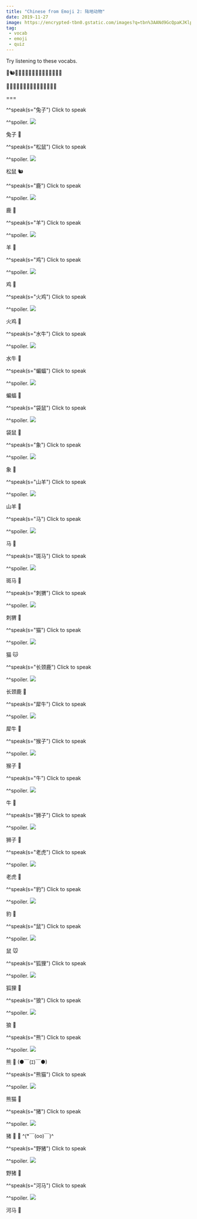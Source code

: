 ```yaml
---
title: "Chinese from Emoji 2: 陆地动物"
date: 2019-11-27
image: https://encrypted-tbn0.gstatic.com/images?q=tbn%3AANd9GcQpaKJKlp3UhF_S-Q5sPWmLnKhwb8Ey0sqA7ersas1OJcAgZFzB
tag: 
 - vocab
 - emoji
 - quiz
---
```


Try listening to these vocabs.

🐇🐿🦌🐑🐔🦃🐃🦇🦘🐘🐐🐎🦓🦔🐱🦒

🦏🐒🐂🦁🐅🐆🐭🦊🐺🐻🐼🐖🐷🐗🦛

===

^^speak(s="兔子") Click to speak

^^spoiler.
  ![](https://encrypted-tbn0.gstatic.com/images?q=tbn%3AANd9GcTgZKETKZReclztnr36eg9hkCmk44_dxt_EqYC8gmztCr9GSJfX)
  
  兔子 🐇

^^speak(s="松鼠") Click to speak

^^spoiler.
  ![](https://encrypted-tbn0.gstatic.com/images?q=tbn%3AANd9GcShluTpNrtAejxR6NYhfBqht_G267WQrGquhCSLI4IMpRgtj9wn)

  松鼠 🐿

^^speak(s="鹿") Click to speak

^^spoiler.
  ![](https://encrypted-tbn0.gstatic.com/images?q=tbn%3AANd9GcQu_HYQcGWWlj5sS_BAMGv_o8sfIXRMK7RkJC5LGi6nZNv8MjVE)

  鹿 🦌

^^speak(s="羊") Click to speak

^^spoiler.
  ![](https://encrypted-tbn0.gstatic.com/images?q=tbn%3AANd9GcQQnXst55ZhokBJVwHm1G9V6VCoOCfLF00IpVFEkuvANf0jRWcS)

  羊 🐑

^^speak(s="鸡") Click to speak

^^spoiler.
  ![](https://encrypted-tbn0.gstatic.com/images?q=tbn%3AANd9GcQIQAJUvcKUbDVr0SRrbpgyd40UPBxulx8CFfPQ_xW1x45MvFI8)

  鸡 🐔

^^speak(s="火鸡") Click to speak

^^spoiler.
  ![](https://encrypted-tbn0.gstatic.com/images?q=tbn%3AANd9GcQPVfoez-UNLKH0lMy7IeZwkZjw9L4e5rXdRaiMSVVyDxl1ZlaX)

  火鸡 🦃

^^speak(s="水牛") Click to speak

^^spoiler.
  ![](https://encrypted-tbn0.gstatic.com/images?q=tbn%3AANd9GcSJ7UiOM8Vb4T5P6rWwB9MeYp-EPdOYzjFdTOZUEPaHE12kSxa3)

  水牛 🐃

^^speak(s="蝙蝠") Click to speak

^^spoiler.
  ![](https://encrypted-tbn0.gstatic.com/images?q=tbn%3AANd9GcRAO2I0WYHlTtu83tBnRePDTkQaYfckAKvp0HbQ7cBtE96znb9I)

  蝙蝠 🦇

^^speak(s="袋鼠") Click to speak

^^spoiler.
  ![](https://encrypted-tbn0.gstatic.com/images?q=tbn%3AANd9GcRK6TALcxKbqbYMM4CFzUiQ8BWINhJlqSta8YzpdzL_P5pB2am3)

  袋鼠  🦘

^^speak(s="象") Click to speak

^^spoiler.
  ![](https://encrypted-tbn0.gstatic.com/images?q=tbn%3AANd9GcQFFZlzsqqSRxshSH2NNfunJ54cRUjwRGRUIUNxyGk1Yx6_I7IX)

  象 🐘

^^speak(s="山羊") Click to speak

^^spoiler.
  ![](https://encrypted-tbn0.gstatic.com/images?q=tbn%3AANd9GcTwjBRu7ckuHFa29OI6HW_EYrS_nhF1xyJtWtLq_EIgCdOtARds)

  山羊 🐐

^^speak(s="马") Click to speak

^^spoiler.
  ![](https://encrypted-tbn0.gstatic.com/images?q=tbn%3AANd9GcThaRUqPBUstqBofBZ_Ob7_elvM5tXJNkWBzFMGdSTyV12cPhGM)

  马 🐎

^^speak(s="斑马") Click to speak

^^spoiler.
  ![](https://encrypted-tbn0.gstatic.com/images?q=tbn%3AANd9GcQT5b7zaj4Z7B7V3dZ5lGrizvghIILbUsvYyxM_hda4wqAkjYsz)

  斑马 🦓

^^speak(s="刺猬") Click to speak

^^spoiler.
  ![](https://encrypted-tbn0.gstatic.com/images?q=tbn%3AANd9GcRCa0wRYh7ojUwEPaNF2kO7AV48DIaNZog2ve5tdMa2VRfEAQ59)

  刺猬 🦔

^^speak(s="猫") Click to speak

^^spoiler.
  ![](https://encrypted-tbn0.gstatic.com/images?q=tbn%3AANd9GcTH6HxArpzIWYQS0fcDadxydvn_PDoLc-LXyM2JKevuxYkZIJmP)

  猫 🐱

^^speak(s="长颈鹿") Click to speak

^^spoiler.
  ![](https://encrypted-tbn0.gstatic.com/images?q=tbn%3AANd9GcTmNU2_Fxud_jtTGv1dTagn1y_EiKVAXYLE4r1oCnCC_gro7kJG)

  长颈鹿 🦒

^^speak(s="犀牛") Click to speak

^^spoiler.
  ![](https://encrypted-tbn0.gstatic.com/images?q=tbn%3AANd9GcRXJC-RjvLoCa6XLaMO_ECsgwIHHmcsDfQ2ZDQyj0xqcsiR7jeK)

  犀牛 🦏

^^speak(s="猴子") Click to speak

^^spoiler.
  ![](https://encrypted-tbn0.gstatic.com/images?q=tbn%3AANd9GcTfWUPBNsNz4bqM6fzXSHa4RiB3vZPQMSIuyQPR9gzuwSSA87p_)

  猴子 🐒

^^speak(s="牛") Click to speak

^^spoiler.
  ![](https://encrypted-tbn0.gstatic.com/images?q=tbn%3AANd9GcRgFMVM5-iSb6YIygRLmw1Vf0JT-NGuUfMMRFB7lnRaSlX4NGH-)

  牛 🐂

^^speak(s="狮子") Click to speak

^^spoiler.
  ![](https://encrypted-tbn0.gstatic.com/images?q=tbn%3AANd9GcRSNEDrptbNevVztyPoBYHe9JGwlQkGbywo9TNyzO-w0iqCAiNu)

  狮子 🦁

^^speak(s="老虎") Click to speak

^^spoiler.
  ![](https://encrypted-tbn0.gstatic.com/images?q=tbn%3AANd9GcRpyopIPkZ_V2oe-812Hn4LOjyUUoDI--6EYoNmn2uhOcfzH-ir)

  老虎 🐅

^^speak(s="豹") Click to speak

^^spoiler.
  ![](https://encrypted-tbn0.gstatic.com/images?q=tbn%3AANd9GcStdPdWDF3r-2qUGsOJNPHbEKU8ePX3ZOi-ZC433DaSrcSHNrHX)

  豹 🐆

^^speak(s="鼠") Click to speak

^^spoiler.
  ![](https://encrypted-tbn0.gstatic.com/images?q=tbn%3AANd9GcQsaBhrdV0XTlRUClE0yFD8oIh2nNskD5_dqYsW7Gz-7g0aNzVG)

  鼠 🐭

^^speak(s="狐狸") Click to speak

^^spoiler.
  ![](https://encrypted-tbn0.gstatic.com/images?q=tbn%3AANd9GcT--eJ4F1WQlPQKXO3fAhadFOur0E34Xmcts2Jnd7CKGiFQFKud)

  狐狸 🦊

^^speak(s="狼") Click to speak

^^spoiler.
  ![](https://encrypted-tbn0.gstatic.com/images?q=tbn%3AANd9GcSgbZu2ZhFI-eA36iUtq9F7-MXlxr2J7KoaeNCWIIXkiPlT2j2B)

  狼 🐺

^^speak(s="熊") Click to speak

^^spoiler.
  ![](https://encrypted-tbn0.gstatic.com/images?q=tbn%3AANd9GcT9n8v18VEh0az3_gO5_ze5juWRnhpWn011W5hIA0pJeIvHWOKs)

  熊 🐻 (●￣(ｴ)￣●)

^^speak(s="熊猫") Click to speak

^^spoiler.
  ![](https://encrypted-tbn0.gstatic.com/images?q=tbn%3AANd9GcTIYWdfN3O4BldibRn3Gba7SYNOkc1Jm8o7i1lSBS2JzKVjGwUI)

  熊猫 🐼

^^speak(s="猪") Click to speak

^^spoiler.
  ![](https://encrypted-tbn0.gstatic.com/images?q=tbn%3AANd9GcQEdwTapN_-twxh0F0ED31GIwOGpl58GAX7kdTr7-gnK_LwgCoS)

  猪 🐖 🐷 ^(\*￣(oo)￣)^

^^speak(s="野猪") Click to speak

^^spoiler.
  ![](https://encrypted-tbn0.gstatic.com/images?q=tbn%3AANd9GcQciGnncA1KUjyCt7lwfgWBKMEgDvU2yLhBiY5Xh1CG0VDTjbtp)

  野猪 🐗

^^speak(s="河马") Click to speak

^^spoiler.
  ![](https://encrypted-tbn0.gstatic.com/images?q=tbn%3AANd9GcQ_QP6_Dx9eb_U6V3nH3cF44sv2bd5oJqWEgWhO6vR0mvGscdZw)

  河马 🦛
